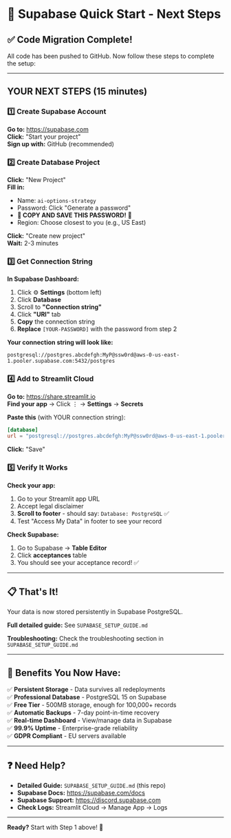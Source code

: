 # 🚀 Supabase Quick Start - Next Steps

## ✅ Code Migration Complete!

All code has been pushed to GitHub. Now follow these steps to complete the setup:

---

## YOUR NEXT STEPS (15 minutes)

### 1️⃣ Create Supabase Account
**Go to:** https://supabase.com  
**Click:** "Start your project"  
**Sign up with:** GitHub (recommended)

### 2️⃣ Create Database Project
**Click:** "New Project"  
**Fill in:**
- Name: `ai-options-strategy`
- Password: Click "Generate a password"
- **🚨 COPY AND SAVE THIS PASSWORD!** 🚨
- Region: Choose closest to you (e.g., US East)

**Click:** "Create new project"  
**Wait:** 2-3 minutes

### 3️⃣ Get Connection String
**In Supabase Dashboard:**
1. Click ⚙️ **Settings** (bottom left)
2. Click **Database**
3. Scroll to **"Connection string"**
4. Click **"URI"** tab
5. **Copy** the connection string
6. **Replace** `[YOUR-PASSWORD]` with the password from step 2

**Your connection string will look like:**
```
postgresql://postgres.abcdefgh:MyP@ssw0rd@aws-0-us-east-1.pooler.supabase.com:5432/postgres
```

### 4️⃣ Add to Streamlit Cloud
**Go to:** https://share.streamlit.io  
**Find your app** → Click ⋮ → **Settings** → **Secrets**

**Paste this** (with YOUR connection string):
```toml
[database]
url = "postgresql://postgres.abcdefgh:MyP@ssw0rd@aws-0-us-east-1.pooler.supabase.com:5432/postgres"
```

**Click:** "Save"

### 5️⃣ Verify It Works
**Check your app:**
1. Go to your Streamlit app URL
2. Accept legal disclaimer
3. **Scroll to footer** - should say: `Database: PostgreSQL` ✅
4. Test "Access My Data" in footer to see your record

**Check Supabase:**
1. Go to Supabase → **Table Editor**
2. Click **acceptances** table
3. You should see your acceptance record! ✅

---

## 📋 That's It!

Your data is now stored persistently in Supabase PostgreSQL.

**Full detailed guide:** See `SUPABASE_SETUP_GUIDE.md`

**Troubleshooting:** Check the troubleshooting section in `SUPABASE_SETUP_GUIDE.md`

---

## 🎉 Benefits You Now Have:

✅ **Persistent Storage** - Data survives all redeployments  
✅ **Professional Database** - PostgreSQL 15 on Supabase  
✅ **Free Tier** - 500MB storage, enough for 100,000+ records  
✅ **Automatic Backups** - 7-day point-in-time recovery  
✅ **Real-time Dashboard** - View/manage data in Supabase  
✅ **99.9% Uptime** - Enterprise-grade reliability  
✅ **GDPR Compliant** - EU servers available  

---

## ❓ Need Help?

- **Detailed Guide:** `SUPABASE_SETUP_GUIDE.md` (this repo)
- **Supabase Docs:** https://supabase.com/docs  
- **Supabase Support:** https://discord.supabase.com  
- **Check Logs:** Streamlit Cloud → Manage App → Logs

---

**Ready?** Start with Step 1 above! 🚀

